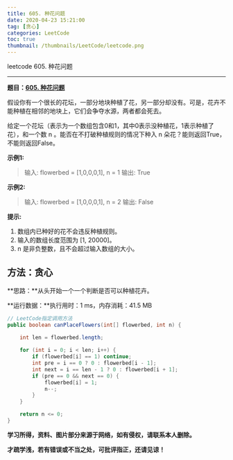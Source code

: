 ```yaml
---
title: 605. 种花问题
date: 2020-04-23 15:21:00
tag: [贪心]
categories: LeetCode
toc: true
thumbnail: /thumbnails/LeetCode/leetcode.png
---
```


leetcode 605. 种花问题

<!--more-->

---

**题目：[605. 种花问题](https://leetcode-cn.com/problems/can-place-flowers/)**

假设你有一个很长的花坛，一部分地块种植了花，另一部分却没有。可是，花卉不能种植在相邻的地块上，它们会争夺水源，两者都会死去。

给定一个花坛（表示为一个数组包含0和1，其中0表示没种植花，1表示种植了花），和一个数 n 。能否在不打破种植规则的情况下种入 n 朵花？能则返回True，不能则返回False。

**示例1:**

> 输入: flowerbed = [1,0,0,0,1], n = 1
> 输出: True

**示例2:**

> 输入: flowerbed = [1,0,0,0,1], n = 2
> 输出: False

**提示:**

1. 数组内已种好的花不会违反种植规则。
2. 输入的数组长度范围为 [1, 20000]。
3. n 是非负整数，且不会超过输入数组的大小。

## 方法：贪心

**思路：**从头开始一个一个判断是否可以种植花卉。

**运行数据：**执行用时：1 ms，内存消耗：41.5 MB

```java
// LeetCode指定调用方法
public boolean canPlaceFlowers(int[] flowerbed, int n) {
		
    int len = flowerbed.length;

    for (int i = 0; i < len; i++) {
        if (flowerbed[i] == 1) continue;
        int pre = i == 0 ? 0 : flowerbed[i - 1];
        int next = i == len - 1 ? 0 : flowerbed[i + 1];
        if (pre == 0 && next == 0) {
            flowerbed[i] = 1;
            n--;
        }
    }

    return n <= 0;
}
```

**学习所得，资料、图片部分来源于网络，如有侵权，请联系本人删除。**

**才疏学浅，若有错误或不当之处，可批评指正，还请见谅！**